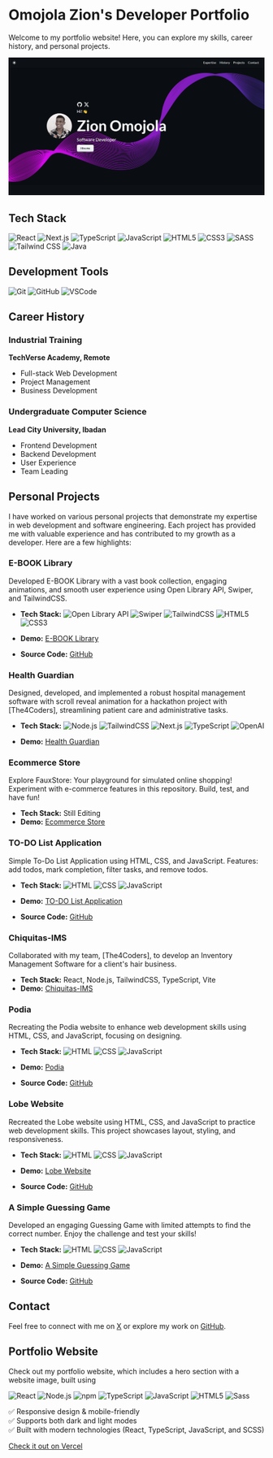 # Omojola Zion's Developer Portfolio

Welcome to my portfolio website! Here, you can explore my skills, career history, and personal projects.

![Hero Section](./public/zion-portfolio.PNG)

## Tech Stack

![React](https://img.shields.io/badge/React-20232A?style=for-the-badge&logo=react&logoColor=61DAFB)
![Next.js](https://img.shields.io/badge/Next.js-000000?style=for-the-badge&logo=nextdotjs&logoColor=white)
![TypeScript](https://img.shields.io/badge/TypeScript-007ACC?style=for-the-badge&logo=typescript&logoColor=white)
![JavaScript](https://img.shields.io/badge/JavaScript-323330?style=for-the-badge&logo=javascript&logoColor=F7DF1E)
![HTML5](https://img.shields.io/badge/HTML5-E34F26?style=for-the-badge&logo=html5&logoColor=white)
![CSS3](https://img.shields.io/badge/CSS3-1572B6?style=for-the-badge&logo=css3&logoColor=white)
![SASS](https://img.shields.io/badge/Sass-CC6699?style=for-the-badge&logo=sass&logoColor=white)
![Tailwind CSS](https://img.shields.io/badge/Tailwind%20CSS-38B2AC?style=for-the-badge&logo=tailwind-css&logoColor=white)
![Java](https://img.shields.io/badge/Java-ED8B00?style=for-the-badge&logo=java&logoColor=white)

## Development Tools

![Git](https://img.shields.io/badge/Git-F05032?style=for-the-badge&logo=git&logoColor=white)
![GitHub](https://img.shields.io/badge/GitHub-181717?style=for-the-badge&logo=github&logoColor=white)
![VSCode](https://img.shields.io/badge/VSCode-007ACC?style=for-the-badge&logo=visual-studio-code&logoColor=white)

## Career History

### Industrial Training
**TechVerse Academy, Remote**

- Full-stack Web Development
- Project Management
- Business Development

### Undergraduate Computer Science
**Lead City University, Ibadan**

- Frontend Development
- Backend Development
- User Experience
- Team Leading

## Personal Projects

I have worked on various personal projects that demonstrate my expertise in web development and software engineering. Each project has provided me with valuable experience and has contributed to my growth as a developer. Here are a few highlights:

### E-BOOK Library
Developed E-BOOK Library with a vast book collection, engaging animations, and smooth user experience using Open Library API, Swiper, and TailwindCSS.
- **Tech Stack:** ![Open Library API](https://img.shields.io/badge/Open%20Library%20API-FFA500?style=for-the-badge&logo=Open%20Library&logoColor=white)
![Swiper](https://img.shields.io/badge/Swiper-6332F6?style=for-the-badge&logo=swiper&logoColor=white)
![TailwindCSS](https://img.shields.io/badge/TailwindCSS-38B2AC?style=for-the-badge&logo=tailwind-css&logoColor=white)
![HTML5](https://img.shields.io/badge/HTML5-E34F26?style=for-the-badge&logo=html5&logoColor=white)
![CSS3](https://img.shields.io/badge/CSS3-1572B6?style=for-the-badge&logo=css3&logoColor=white)

- **Demo:** [E-BOOK Library](https://zicoly-e-book-website.netlify.app)
- **Source Code:** [GitHub](https://github.com/zicoly/E-BOOK-Library)

### Health Guardian
Designed, developed, and implemented a robust hospital management software with scroll reveal animation for a hackathon project with [The4Coders], streamlining patient care and administrative tasks.
- **Tech Stack:** ![Node.js](https://img.shields.io/badge/Node.js-339933?style=for-the-badge&logo=nodedotjs&logoColor=white)
![TailwindCSS](https://img.shields.io/badge/TailwindCSS-38B2AC?style=for-the-badge&logo=tailwind-css&logoColor=white)
![Next.js](https://img.shields.io/badge/Next.js-000000?style=for-the-badge&logo=nextdotjs&logoColor=white)
![TypeScript](https://img.shields.io/badge/TypeScript-007ACC?style=for-the-badge&logo=typescript&logoColor=white)
![OpenAI](https://img.shields.io/badge/OpenAI-412991?style=for-the-badge&logo=openai&logoColor=white)

- **Demo:** [Health Guardian](https://hg-gamma.vercel.app)

### Ecommerce Store
Explore FauxStore: Your playground for simulated online shopping! Experiment with e-commerce features in this repository. Build, test, and have fun!
- **Tech Stack:** Still Editing
- **Demo:** [Ecommerce Store](https://zicoly.github.io/Lobe-Website)

### TO-DO List Application
Simple To-Do List Application using HTML, CSS, and JavaScript. Features: add todos, mark completion, filter tasks, and remove todos.
- **Tech Stack:** ![HTML](https://img.shields.io/badge/HTML-E34F26?style=for-the-badge&logo=html5&logoColor=white)
![CSS](https://img.shields.io/badge/CSS-1572B6?style=for-the-badge&logo=css3&logoColor=white)
![JavaScript](https://img.shields.io/badge/JavaScript-323330?style=for-the-badge&logo=javascript&logoColor=F7DF1E)

- **Demo:** [TO-DO List Application](https://zicoly.github.io/To-do-List-Application/)
- **Source Code:** [GitHub](https://github.com/zicoly/To-do-List-Application)

### Chiquitas-IMS
Collaborated with my team, [The4Coders], to develop an Inventory Management Software for a client's hair business.
- **Tech Stack:** React, Node.js, TailwindCSS, TypeScript, Vite
- **Demo:** [Chiquitas-IMS](https://chiquitas-ims.vercel.app)

### Podia
Recreating the Podia website to enhance web development skills using HTML, CSS, and JavaScript, focusing on designing.
- **Tech Stack:** ![HTML](https://img.shields.io/badge/HTML-E34F26?style=for-the-badge&logo=html5&logoColor=white)
![CSS](https://img.shields.io/badge/CSS-1572B6?style=for-the-badge&logo=css3&logoColor=white)
![JavaScript](https://img.shields.io/badge/JavaScript-323330?style=for-the-badge&logo=javascript&logoColor=F7DF1E)

- **Demo:** [Podia](https://zicoly.github.io/Podia/)
- **Source Code:** [GitHub](https://github.com/zicoly/Podia)

### Lobe Website
Recreated the Lobe website using HTML, CSS, and JavaScript to practice web development skills. This project showcases layout, styling, and responsiveness.
- **Tech Stack:** ![HTML](https://img.shields.io/badge/HTML-E34F26?style=for-the-badge&logo=html5&logoColor=white)
![CSS](https://img.shields.io/badge/CSS-1572B6?style=for-the-badge&logo=css3&logoColor=white)
![JavaScript](https://img.shields.io/badge/JavaScript-323330?style=for-the-badge&logo=javascript&logoColor=F7DF1E)

- **Demo:** [Lobe Website](https://zicoly.github.io/Lobe-Website)
- **Source Code:** [GitHub](https://github.com/zicoly/Lobe-Website)

### A Simple Guessing Game
Developed an engaging Guessing Game with limited attempts to find the correct number. Enjoy the challenge and test your skills!
- **Tech Stack:** ![HTML](https://img.shields.io/badge/HTML-E34F26?style=for-the-badge&logo=html5&logoColor=white)
![CSS](https://img.shields.io/badge/CSS-1572B6?style=for-the-badge&logo=css3&logoColor=white)
![JavaScript](https://img.shields.io/badge/JavaScript-323330?style=for-the-badge&logo=javascript&logoColor=F7DF1E)

- **Demo:** [A Simple Guessing Game](https://zicoly.github.io/The-Guessing-Game/)
- **Source Code:** [GitHub](https://github.com/zicoly/The-Guessing-Game)

## Contact

Feel free to connect with me on [X](https://twitter.com/Zicoly_) or explore my work on [GitHub](https://github.com/zicoly).

## Portfolio Website

Check out my portfolio website, which includes a hero section with a website image, built using 

![React](https://img.shields.io/badge/React-20232A?style=for-the-badge&logo=react&logoColor=61DAFB)
![Node.js](https://img.shields.io/badge/Node.js-43853D?style=for-the-badge&logo=node.js&logoColor=white)
![npm](https://img.shields.io/badge/npm-CB3837?style=for-the-badge&logo=npm&logoColor=white)
![TypeScript](https://img.shields.io/badge/TypeScript-007ACC?style=for-the-badge&logo=typescript&logoColor=white)
![JavaScript](https://img.shields.io/badge/JavaScript-323330?style=for-the-badge&logo=javascript&logoColor=F7DF1E)
![HTML5](https://img.shields.io/badge/HTML5-E34F26?style=for-the-badge&logo=html5&logoColor=white)
![Sass](https://img.shields.io/badge/Sass-CC6699?style=for-the-badge&logo=sass&logoColor=white)

✅ Responsive design & mobile-friendly  
✅ Supports both dark and light modes  
✅ Built with modern technologies (React, TypeScript, JavaScript, and SCSS)  

[Check it out on Vercel](https://zionportfolio.vercel.app/)
